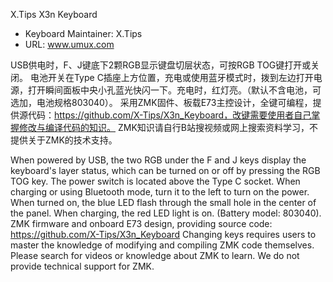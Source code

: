 X.Tips X3n Keyboard


* Keyboard Maintainer: X.Tips
* URL: www.umux.com

USB供电时，F、J键底下2颗RGB显示键盘切层状态，可按RGB TOG键打开或关闭。
电池开关在Type C插座上方位置，充电或使用蓝牙模式时，拨到左边打开电源，打开瞬间面板中央小孔蓝光快闪一下。充电时，红灯亮。（默认不含电池，可选加，电池规格803040）。
采用ZMK固件、板载E73主控设计，全键可编程，提供源代码：https://github.com/X-Tips/X3n_Keyboard，改键需要使用者自己掌握修改与编译代码的知识。
ZMK知识请自行B站搜视频或网上搜索资料学习，不提供关于ZMK的技术支持。

When powered by USB, the two RGB under the F and J keys display the keyboard's layer status, which can be turned on or off by pressing the RGB TOG key.
The power switch is located above the Type C socket. When charging or using Bluetooth mode, turn it to the left to turn on the power. 
When turned on, the blue LED flash through the small hole in the center of the panel. 
When charging, the red LED light is on. (Battery model: 803040).
ZMK firmware and onboard E73 design, providing source code: https://github.com/X-Tips/X3n_Keyboard 
Changing keys requires users to master the knowledge of modifying and compiling ZMK code themselves. 
Please search for videos or knowledge about ZMK to learn. We do not provide technical support for ZMK.
